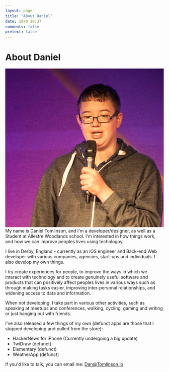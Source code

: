 ```yaml
---
layout: page
title: "About Daniel"
date: 1970 20:37
comments: false
pretext: false
---
```


# About Daniel

<img src="/assets/images/profile.jpg" class="profile" draggable='false' />
My name is Daniel Tomlinson, and I'm a developer/designer, as well as a Student at Allestre Woodlands school. I'm interested in how things work, and how we can improve peoples lives using technlogoy.

I live in Derby, England - currently as an iOS engineer and Back-end Web developer with various companies, agencies, start-ups and individuals. I also develop my own things.

I try create experiences for people, to improve the ways in which we interact with technology and to create genuinely useful software and products that can positively affect peoples lives in various ways such as through making tasks easier, improving inter-personal relationships, and widening access to data and information.

When not developing, I take part in various other activities, such as speaking at meetups and conferences, walking, cycling, gaming and writing or just hanging out with friends.

I've also released a few things of my own (defunct apps are those that I stopped developing and pulled from the store):
- HackerNews for iPhone (Currently undergoing a big update)
- TwiDraw (defunct)
- Elementary (defunct)
- WeatherApp (defunct)

If you'd like to talk, you can email me: [Dan@Tomlinson.io](mailto:Dan@Tomlinson.io)